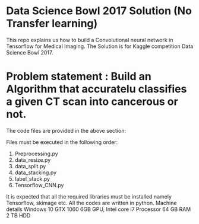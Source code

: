 # Data Science Bowl 2017 Solution (No Transfer learning)
This repo explains us how to build a Convolutional neural network in Tensorflow for Medical Imaging.
The Solution is for Kaggle competition Data Science Bowl 2017.

# Problem statement : Build an Algorithm that accuratelu classifies a given CT scan into cancerous or not.

The code files are provided in the above section:

Files must be executed in the following order:

1. Preprocessing.py
2. data_resize.py
3. data_split.py
4. data_stacking.py
5. label_stack.py
6. Tensorflow_CNN.py

It is expected that all the required libraries must be installed namely Tensorflow, skimage etc.
All  the codes are written in python.
Machine details
Windows 10
GTX 1060 6GB GPU,
Intel core i7 Processor 
64 GB RAM
2 TB HDD
